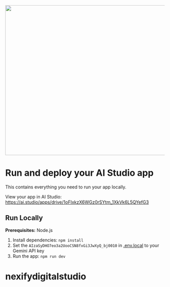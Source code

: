 <div align="center">
<img width="1200" height="475" alt="GHBanner" src="https://github.com/user-attachments/assets/0aa67016-6eaf-458a-adb2-6e31a0763ed6" />
</div>

# Run and deploy your AI Studio app

This contains everything you need to run your app locally.

View your app in AI Studio: https://ai.studio/apps/drive/1oFIxkzX6WGz0rSYtm_1XkVk6L5QYefG3

## Run Locally

**Prerequisites:**  Node.js


1. Install dependencies:
   `npm install`
2. Set the `AIzaSyDHO7eo3a2UooCSN8fxGi3JwXyQ_bj0010` in [.env.local](.env.local) to your Gemini API key
3. Run the app:
   `npm run dev`
# nexifydigitalstudio
